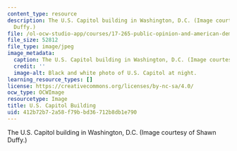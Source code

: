 ```yaml
---
content_type: resource
description: The U.S. Capitol building in Washington, D.C. (Image courtesy of Shawn
  Duffy.)
file: /ol-ocw-studio-app/courses/17-265-public-opinion-and-american-democracy-spring-2007/412b72b72a58f79bbd36712b8db1e790_17-265s07.jpg
file_size: 52812
file_type: image/jpeg
image_metadata:
  caption: The U.S. Capitol building in Washington, D.C. (Image courtesy of [Shawn](http://www.flickr.com/photos/sduffy/).)
  credit: ''
  image-alt: Black and white photo of U.S. Capitol at night.
learning_resource_types: []
license: https://creativecommons.org/licenses/by-nc-sa/4.0/
ocw_type: OCWImage
resourcetype: Image
title: U.S. Capitol Building
uid: 412b72b7-2a58-f79b-bd36-712b8db1e790
---
```

The U.S. Capitol building in Washington, D.C. (Image courtesy of Shawn Duffy.)